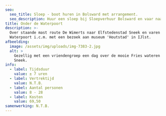 ```yaml
---
seo:
  seo_title: Sloep - boot huren in Bolsward met arrangement.
  seo_description: Huur een sloep bij Sloepverhuur Bolsward en vaar naar de waterpoort in Sneek
title: Onder de Waterpoort
description: >-
  Over staande mast route De Wimerts naar Elfstedenstad Sneek en varen onder de
  Waterpoort i.c.m. met een bezoek aan museum 'Houtstad' in IJlst.
afbeelding:
  image: /assets/img/uploads/img-7383-2.jpg
  alt: >
    Gezellig met een vriendengroep een dag over de mooie Fries wateren naar
    Sneek.
info:
  - label: Tijdsduur
    value: ± 7 uren
  - label: Vertrektijd
    value: N.T.B.
  - label: Aantal personen
    value: 8 - 28
  - label: Kosten
    value: 69,50
samenwerking: N.T.B.
---
```


